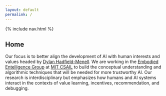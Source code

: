 ```yaml
---
layout: default
permalink: /
---
```


{% include nav.html %}

## Home

Our focus is to better align the development of AI with human interests and values headed by [Dylan Hadfield-Menell](http://people.csail.mit.edu/dhm/). We are working in the [Embodied Entelligence Group](https://ei.csail.mit.edu/) at [MIT CSAIL](https://www.csail.mit.edu/) to build the conceptual understanding and algorithmic techniques that will be needed for more trustworthy AI. Our research is interdisciplinary but emphasizes how humans and AI systems interact in the contexts of value learning, incentives, recommendation, and debugging.




